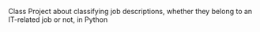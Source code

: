 Class Project about classifying job descriptions, whether they belong to an IT-related job or not, in Python

